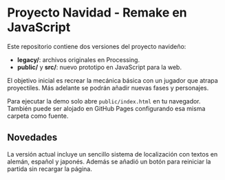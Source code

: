 # Proyecto Navidad - Remake en JavaScript

Este repositorio contiene dos versiones del proyecto navideño:

- **legacy/**: archivos originales en Processing.
- **public/** y **src/**: nuevo prototipo en JavaScript para la web.

El objetivo inicial es recrear la mecánica básica con un jugador que atrapa proyectiles. Más adelante se podrán añadir nuevas fases y personajes.

Para ejecutar la demo solo abre `public/index.html` en tu navegador. También puede ser alojado en GitHub Pages configurando esa misma carpeta como fuente.

## Novedades

La versión actual incluye un sencillo sistema de localización con textos en alemán, español y japonés. Además se añadió un botón para reiniciar la partida sin recargar la página.
